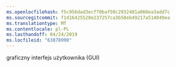 ```yaml
---
ms.openlocfilehash: f5c956dad3ecf70baf50c2932481a060ea3add7c
ms.sourcegitcommit: f1d16425528e237257ca3b58eb49217a514849ea
ms.translationtype: MT
ms.contentlocale: pl-PL
ms.lasthandoff: 04/24/2019
ms.locfileid: "63878990"
---
```

graficzny interfejs użytkownika (GUI)